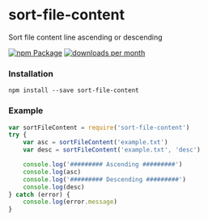 # sort-file-content
Sort file content line ascending or descending

[![npm Package](https://img.shields.io/npm/v/sort-file-content.svg?style=flat-square)](https://www.npmjs.org/package/sort-file-content)
[![downloads per month](http://img.shields.io/npm/dm/sort-file-contenta.svg)](https://www.npmjs.org/package/sort-file-contenta)

### Installation
```
npm install --save sort-file-content
```
### Example
```javascript
var sortFileContent = require('sort-file-content')
try {
    var asc = sortFileContent('example.txt')
    var desc = sortFileContent('example.txt', 'desc')

    console.log('######### Ascending #########')
    console.log(asc)
    console.log('######### Descending #########')
    console.log(desc)
} catch (error) {
    console.log(error.message)
}
```